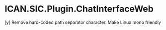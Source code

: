 # ICAN.SIC.Plugin.ChatInterfaceWeb

[y] Remove hard-coded path separator character. Make Linux mono friendly
